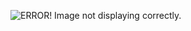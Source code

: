 ![ERROR! Image not displaying correctly.](https://github.com/user-attachments/assets/89408d43-c146-41eb-a9a2-40af109c9145)

